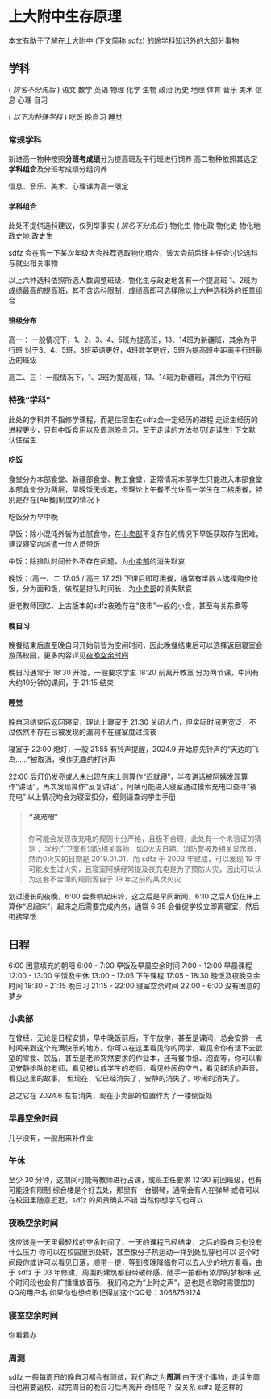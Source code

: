# 上大附中生存原理

本文有助于了解在上大附中 (下文简称 sdfz) 的除学科知识外的大部分事物

## 学科

( *排名不分先后* )
语文 数学 英语
物理 化学 生物
政治 历史 地理
体育 音乐 美术
信息 心理 自习

( *以下为特殊学科* )
吃饭 晚自习 睡觉

### 常规学科

新进高一物种按照**分班考成绩**分为提高班及平行班进行饲养
高二物种依照其选定**学科组合**及分班考成绩分组饲养

信息、音乐、美术、心理课为高一限定

#### 学科组合

此处不提供选科建议，仅列举事实
( *排名不分先后* )
物化生
物化政
物化史
物化地
政史地
政史生

sdfz 会在高一下某次年级大会推荐选取物化组合，该大会前后班主任会讨论选科与就业相关事物

以上六种选科依照所选人数调整班级，物化生与政史地各有一个提高班
1、2班为成绩最高的提高班，其不含选科限制，成绩高即可选择除以上六种选科外的任意组合

#### 班级分布

高一：
一般情况下，1、2、3、4、5班为提高班，13、14班为新疆班，其余为平行班
对于3、4、5班，3班英语更好，4班数学更好，5班为提高班中距离平行班最近的班级

高二、三：
一般情况下，1、2班为提高班，13、14班为新疆班，其余为平行班

### 特殊“学科”

此处的学科并不指修学课程，而是住宿生在sdfz会一定经历的进程
走读生经历的进程更少，只有中饭食用以及周测晚自习，至于走读的方法参见[走读生]
下文默认住宿生

#### 吃饭

食堂分为本部食堂、新疆部食堂、教工食堂，正常情况本部学生只能进入本部食堂
本部食堂分为两层，早晚饭无规定，但理论上午餐不允许高一学生在二楼用餐，特别是存在[AB餐]制度的情况下

吃饭分为早中晚

早饭：除小混沌外皆为油腻食物，在[小卖部](#小卖部)不复存在的情况下早饭获取存在困难，建议寝室内派遣一位人员带饭

中饭：除排队时间长外不存在问题，为[小卖部](#小卖部)的消失默哀

晚饭：(高一、二 17:05 / 高三 17:25) 下课后即可用餐，通常有半数人选择跑步抢饭，分为面和饭，依然是排队时间长，为[小卖部](#小卖部)的消失默哀

据老教师回忆，上古版本的sdfz夜晚存在“夜市”一般的小食，甚至有关东煮等

#### 晚自习

晚餐结束后直至晚自习开始前皆为空闲时间，因此晚餐结束后可以选择返回寝室会游荡校园，更多内容详见[夜晚空余时间](#夜晚空余时间)

晚自习通常于 18:30 开始，一般要求学生 18:20 前离开教室
分为两节课，中间有大约10分钟的课间，于 21:15 结束

#### 睡觉

晚自习结束后返回寝室，理论上寝室于 21:30 关闭大门，但实际时间更宽泛，不过依然不存在已被发现的漏洞不在寝室度过深夜

寝室于 22:00 熄灯，一般 21:55 有铃声提醒，2024.9 开始原先铃声的“天边的飞鸟……”被取消，换作无趣的打铃声

22:00 后灯仍发亮或人未出现在床上则算作“迟就寝”，半夜讲话被阿姨发现算作“讲话”，再次发现算作“反复讲话”，阿姨可能进入寝室通过摸索充电口查寻“夜充电”
以上情况均会为寝室扣分，细则请查询学生手册

> ##### “夜充电”
> 
> 你可能会发现夜充电的规则十分严格，且极不合理，此处有一个未验证的猜测：
> 学校门卫室有消防相关事物，如0火灾日期、消防警报及相关显示器，然而0火灾的日期是 2019.01.01，而 sdfz 于 2003 年建成，可以发现 19 年可能发生过火灾，且寝室阿姨经常提及夜充电是为了预防火灾，因此可以认为这套不合理的规则源自于 19 年之前的某次火灾

划过漫长的夜晚，6:00 会奏响起床铃，这之后是早间新闻，6:10 之后人仍在床上算作“迟起床”，起床之后需要完成内务，通常 6:35 会催促学校立即离寝室，然后衔接早饭

## 日程

6:00 困意填充的朝阳
6:00 - 7:00 早饭及早晨空余时间
7:00 - 12:00 早晨课程
12:00 - 13:00 午饭及午休
13:00 - 17:05 下午课程
17:05 - 18:30 晚饭及夜晚空余时间
18:30 - 21:15 晚自习
21:15 - 22:00 寝室空余时间
22:00 - 6:00 没有困意的梦乡

### 小卖部

在曾经，无论是日程安排，早中晚饭前后，下午放学，甚至是课间，总会安排一点时间来到这个充满快乐的地方。你可以在这里看见你的同学，看见令你有活下去欲望的零食、饮品，甚至是老师突然要求的作业本，还有餐巾纸、泡面等，你可以看见安静排队的老师，看见被认成学生的老师，看见吵闹的空气，看见鲜活的声音，看见这里的故事。
但现在，它已经消失了，安静的消失了，吵闹的消失了。

总之它在 2024.6 左右消失，现在小卖部的位置作为了一楼倒饭处

### 早晨空余时间

几乎没有，一般用来补作业

### 午休

至少 30 分钟，这期间可能有教师进行占课，或班主任要求 12:30 前回班级，也有可能没有限制
综合楼是个好去处，那里有一台钢琴，通常会有人在弹琴
或者可以在校园里随意逛逛，sdfz 的风景确实不错
当然你想学习也可以

### 夜晚空余时间

这应该是一天里最轻松的空余时间了，一天的课程已经结束，之后的晚自习也没有什么压力
你可以在校园里到处转，甚至像分子热运动一样到处乱穿也可以
这个时间段你或许可以看见日落，顺带一提，等到夜晚降临你可以去人少的地方看看，由于 sdfz 于 03 年修建，周围的建筑都自带破碎感，随手一拍都有浓厚的梦核味
这个时间段也会有广播播放音乐，我们称之为“上附之声”，这也是点歌时需要加的QQ的用户名
如果你也想点歌记得加这个QQ号：3068759124

### 寝室空余时间

你看着办

### 周测

sdfz 一般每周日的晚自习都会有测试，我们称之为**周测**
由于这个事物，走读生周日也需要返校，过完周日的晚自习后再离开
奇怪吧？ 没关系 sdfz 是这样的